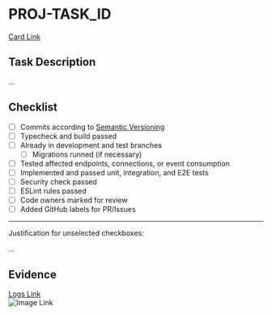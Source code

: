 <!--
Pull Request title pattern:
	> <CODE> - <type>: short description
	> Ex.: PROJ-123 - feature: new list users endpoint
-->

# PROJ-TASK_ID

[Card Link](https://google.com)  

## Task Description

...

## Checklist

- [ ] Commits according to [Semantic Versioning](https://semver.org/spec/v2.0.0.html)
- [ ] Typecheck and build passed
- [ ] Already in development and test branches
	* [ ] Migrations runned (if necessary)
- [ ] Tested affected endpoints, connections, or event consumption
- [ ] Implemented and passed unit, integration, and E2E tests
- [ ] Security check passed
- [ ] ESLint rules passed
- [ ] Code owners marked for review
- [ ] Added GitHub labels for PR/Issues

___

Justification for unselected checkboxes:

...

## Evidence

[Logs Link](https://google.com)  
![Image Link](https://google.com)  
